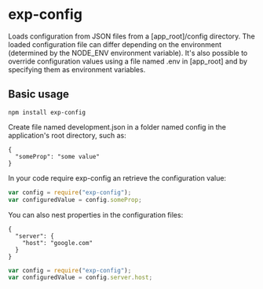 exp-config
=========

Loads configuration from JSON files from a [app_root]/config directory. The loaded configuration file can differ depending on the environment (determined by the NODE_ENV environment variable). It's also possible to override configuration values using a file named .env in [app_root] and by specifying them as environment variables.

## Basic usage

```
npm install exp-config
```

Create file named development.json in a folder named config in the application's root directory, such as:

```
{
  "someProp": "some value"
}
```

In your code require exp-config an retrieve the configuration value:


```javascript
var config = require("exp-config");
var configuredValue = config.someProp;
```

You can also nest properties in the configuration files:

```
{
  "server": {
    "host": "google.com"
  }
}
```

```javascript
var config = require("exp-config");
var configuredValue = config.server.host;
```